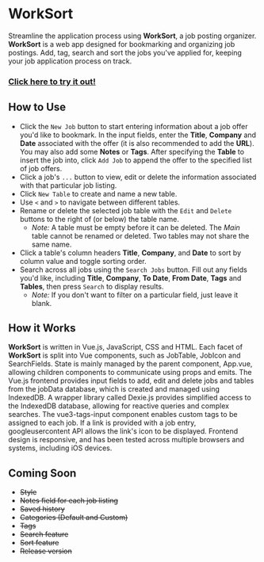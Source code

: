 # WorkSort
Streamline the application process using **WorkSort**, a job posting organizer. **WorkSort** is a web app designed for bookmarking and organizing job postings. Add, tag, search and sort the jobs you've applied for, keeping your job application process on track.

### [Click here to try it out!](https://bd2720.github.io/worksort)

## How to Use
* Click the `New Job` button to start entering information about a job offer you'd like to bookmark. In the input fields, enter the **Title**, **Company** and **Date** associated with the offer (it is also recommended to add the **URL**). You may also add some **Notes** or **Tags**. After specifying the **Table** to insert the job into, click `Add Job` to append the offer to the specified list of job offers.
* Click a job's `...` button to view, edit or delete the information associated with that particular job listing.
* Click `New Table` to create and name a new table.
* Use `<` and `>` to navigate between different tables.
* Rename or delete the selected job table with the `Edit` and `Delete` buttons to the right of (or below) the table name.
  * *Note:* A table must be empty before it can be deleted. The *Main* table cannot be renamed or deleted. Two tables may not share the same name.
* Click a table's column headers **Title**, **Company**, and **Date** to sort by column value and toggle sorting order. 
* Search across all jobs using the `Search Jobs` button. Fill out any fields you'd like, including **Title**, **Company**, **To Date**, **From Date**, **Tags** and **Tables**, then press `Search` to display results.
  * *Note:* If you don't want to filter on a particular field, just leave it blank.

## How it Works
**WorkSort** is written in Vue.js, JavaScript, CSS and HTML. Each facet of **WorkSort** is split into Vue components, such as JobTable, JobIcon and SearchFields. State is mainly managed by the parent component, App.vue, allowing children components to communicate using props and emits. The Vue.js frontend provides input fields to add, edit and delete jobs and tables from the jobData database, which is created and managed using IndexedDB. A wrapper library called Dexie.js provides simplified access to the IndexedDB database, allowing for reactive queries and complex searches. The vue3-tags-input component enables custom tags to be assigned to each job. If a link is provided with a job entry, googleusercontent API allows the link's icon to be displayed. Frontend design is responsive, and has been tested across multiple browsers and systems, including iOS devices.

## Coming Soon
* ~~Style~~
* ~~Notes field for each job listing~~
* ~~Saved history~~
* ~~Categories (Default and Custom)~~
* ~~Tags~~
* ~~Search feature~~
* ~~Sort feature~~
* ~~Release version~~
